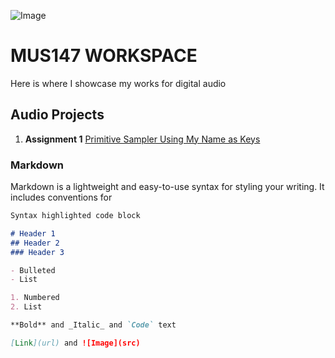 ![Image](https://www.wolfram.com/language/12/new-in-audio-processing/assets.ja/audio-effects-via-stft-transformations/O_35.png)

# MUS147 WORKSPACE

Here is where I showcase my works for digital audio

## Audio Projects

1. **Assignment 1** [Primitive Sampler Using My Name as Keys](https://drive.google.com/drive/folders/1W2wzaGslHM4pC3TvZFuXJVyvBTnKLqvf)



### Markdown

Markdown is a lightweight and easy-to-use syntax for styling your writing. It includes conventions for

```markdown
Syntax highlighted code block

# Header 1
## Header 2
### Header 3

- Bulleted
- List

1. Numbered
2. List

**Bold** and _Italic_ and `Code` text

[Link](url) and ![Image](src)
```
